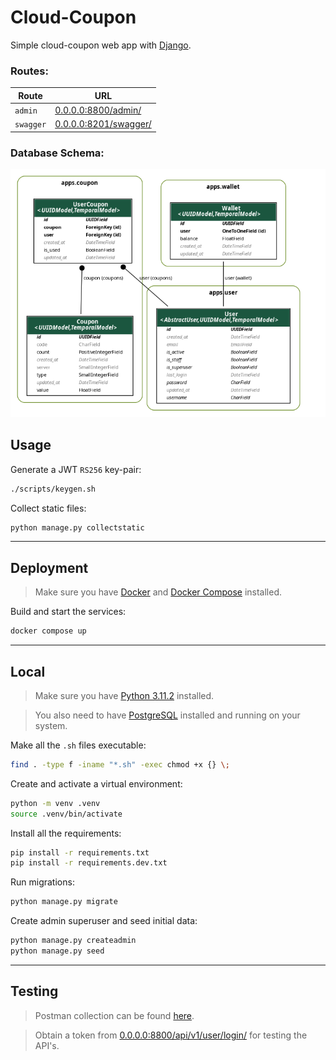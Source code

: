 # Cloud-Coupon

Simple cloud-coupon web app with [Django](https://www.djangoproject.com/).

### Routes:

| Route     | URL                                                   |
| --------- | ----------------------------------------------------- |
| `admin`   | [0.0.0.0:8800/admin/](http://0.0.0.0:8800/admin/)     |
| `swagger` | [0.0.0.0:8201/swagger/](http://0.0.0.0:8800/swagger/) |

### Database Schema:

![Schema](docs/schema.png)

## Usage

Generate a JWT `RS256` key-pair:

```sh
./scripts/keygen.sh
```

Collect static files:

```sh
python manage.py collectstatic
```

---

## Deployment

> Make sure you have [Docker](https://www.docker.com/) and [Docker Compose](https://docs.docker.com/compose/) installed.

Build and start the services:

```sh
docker compose up
```

---

## Local

> Make sure you have [Python 3.11.2](https://www.python.org/downloads/release/python-3112/) installed.

> You also need to have [PostgreSQL](https://www.postgresql.org/) installed and running on your system.

Make all the `.sh` files executable:

```sh
find . -type f -iname "*.sh" -exec chmod +x {} \;
```

Create and activate a virtual environment:

```sh
python -m venv .venv
source .venv/bin/activate
```

Install all the requirements:

```sh
pip install -r requirements.txt
pip install -r requirements.dev.txt
```

Run migrations:

```sh
python manage.py migrate
```

Create admin superuser and seed initial data:

```sh
python manage.py createadmin
python manage.py seed
```

---

## Testing

> Postman collection can be found [here](docs/cloud-coupon.postman_collection.json).

> Obtain a token from [0.0.0.0:8800/api/v1/user/login/](http://0.0.0.0:8800/api/v1/user/login/) for testing the API's.
